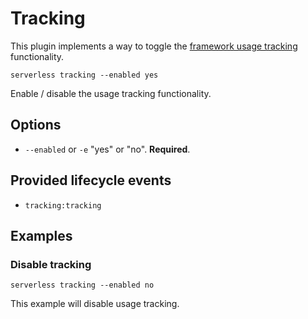 # Tracking

This plugin implements a way to toggle the [framework usage tracking](/docs/usage-tracking) functionality.

```
serverless tracking --enabled yes
```

Enable / disable the usage tracking functionality.

## Options
- `--enabled` or `-e` "yes" or "no". **Required**.

## Provided lifecycle events
- `tracking:tracking`

## Examples

### Disable tracking

```
serverless tracking --enabled no
```

This example will disable usage tracking.
